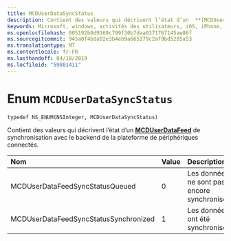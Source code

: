 ```yaml
---
title: MCDUserDataSyncStatus
description: Contient des valeurs qui décrivent l’état d’un  **[MCDUserDataFeed](MCDUserDataFeed.md)** de synchronisation avec le backend de la plateforme de périphériques connectés.
keywords: Microsoft, windows, activités des utilisateurs, iOS, iPhone, objectiveC, les appareils, Project Rome connectés
ms.openlocfilehash: 805192b0d9169c799f30b7daa0371767145ae86f
ms.sourcegitcommit: 945a0f4bda02e3b4eb9a665379c2af9bd5285a53
ms.translationtype: MT
ms.contentlocale: fr-FR
ms.lasthandoff: 04/18/2019
ms.locfileid: "59801411"
---
```

# <a name="enum-mcduserdatasyncstatus"></a>Enum `MCDUserDataSyncStatus`

```
typedef NS_ENUM(NSInteger, MCDUserDataSyncStatus)
```

Contient des valeurs qui décrivent l’état d’un  **[MCDUserDataFeed](MCDUserDataFeed.md)** de synchronisation avec le backend de la plateforme de périphériques connectés.

|Nom | Value | Description |
|:-- |:-- |:-- |
|  MCDUserDataFeedSyncStatusQueued |0| Les données ne sont pas encore synchronisées. |
| MCDUserDataFeedSyncStatusSynchronized |1| Les données ont été synchronisées.|